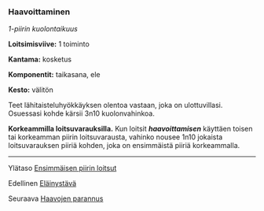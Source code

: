 ### Haavoittaminen

*1-piirin kuolontaikuus*

**Loitsimisviive:** 1 toiminto

**Kantama:** kosketus

**Komponentit:** taikasana, ele

**Kesto:** välitön

Teet lähitaisteluhyökkäyksen olentoa vastaan, joka on ulottuvillasi.
Osuessasi kohde kärsii 3n10 kuolonvahinkoa.

**Korkeammilla loitsuvarauksilla.** Kun loitsit ***haavoittamisen***
käyttäen toisen tai korkeamman piirin loitsuvarausta, vahinko
nousee 1n10 jokaista loitsuvarauksen piiriä kohden, joka on
ensimmäistä piiriä korkeammalla.

----

Ylätaso [Ensimmäisen piirin loitsut](1.piirin_loitsut.md)

Edellinen [Eläinystävä](Eläinystävä.md)

Seuraava [Haavojen parannus](Haavojen_parannus.md)
